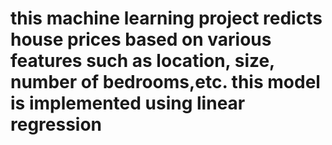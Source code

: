 # this machine learning project redicts house prices based on various features such as location, size, number of bedrooms,etc. this model is implemented using linear regression
